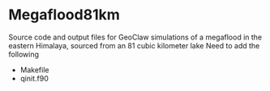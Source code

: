 # Megaflood81km
 Source code and output files for GeoClaw simulations of a megaflood in the eastern Himalaya, sourced from an 81 cubic kilometer lake
 Need to add the following
 - Makefile
 - qinit.f90
 
